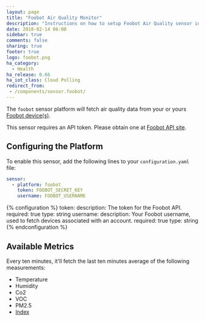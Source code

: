 ```yaml
---
layout: page
title: "Foobot Air Quality Monitor"
description: "Instructions on how to setup Foobot Air Quality sensor in Home Assistant."
date: 2018-02-14 06:00
sidebar: true
comments: false
sharing: true
footer: true
logo: foobot.png
ha_category:
  - Health
ha_release: 0.66
ha_iot_class: Cloud Polling
redirect_from:
 - /components/sensor.foobot/
---
```


The `foobot` sensor platform will fetch air quality data from your or yours [Foobot device(s)](https://foobot.io/features/).

This sensor requires an API token. Please obtain one at [Foobot API site](https://api.foobot.io/apidoc/index.html).

## Configuring the Platform

To enable this sensor, add the following lines to your `configuration.yaml` file:

```yaml
sensor:
  - platform: foobot
    token: FOOBOT_SECRET_KEY
    username: FOOBOT_USERNAME
```

{% configuration %}
  token:
    description: The token for the Foobot API.
    required: true
    type: string
  username:
    description: Your Foobot username, used to fetch devices associated with an account.
    required: true
    type: string
{% endconfiguration %}

## Available Metrics

Every ten minutes, it'll fetch the last ten minutes average of the following measurements:

  * Temperature
  * Humidity
  * Co2
  * VOC
  * PM2.5
  * [Index](https://help.foobot.io/hc/en-us/articles/204814371-What-does-central-number-mean-)
